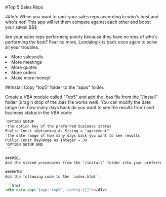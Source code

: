 #Top 5 Sales Reps

##Info
When you want to rank your sales reps according to who's best and who's not! This app will let them compete against each other and boost your sales! $$$

Are your sales reps performing poorly because they have no idea of who's performing the best? Fear no more, Lundalogik is back once again to solve all your troubles.

<li>More salescalls</li>
<li>More meetings</li>
<li>More quotes</li>
<li>More orders</li>
<li>Make more money!</li>
</ul>

##Install
Copy "top5" folder to the "apps" folder. 

Create a VBA module called "Top5" and add the .bas file from the "/install" folder (drag n drop of the .bas file works well).
You can modify the date range (i.e. how many days back do you want to see the results from) and business status in the VBA code:

```html
'OPTION SETUP
'the option key of the preferred business status
Public Const sOptionkey As String = "agreement"
'the date range of how many days back you want to see results
Public Const dayRange As Integer = 30
'OPTION SETUP END
´´´

####SQL
Add the stored procedures from the "/install" folder into your preferred database
 
####HTML
Add the following code to the `index.html`:

```html
<div data-app="{app:'top5', config:{}}"></div>
```